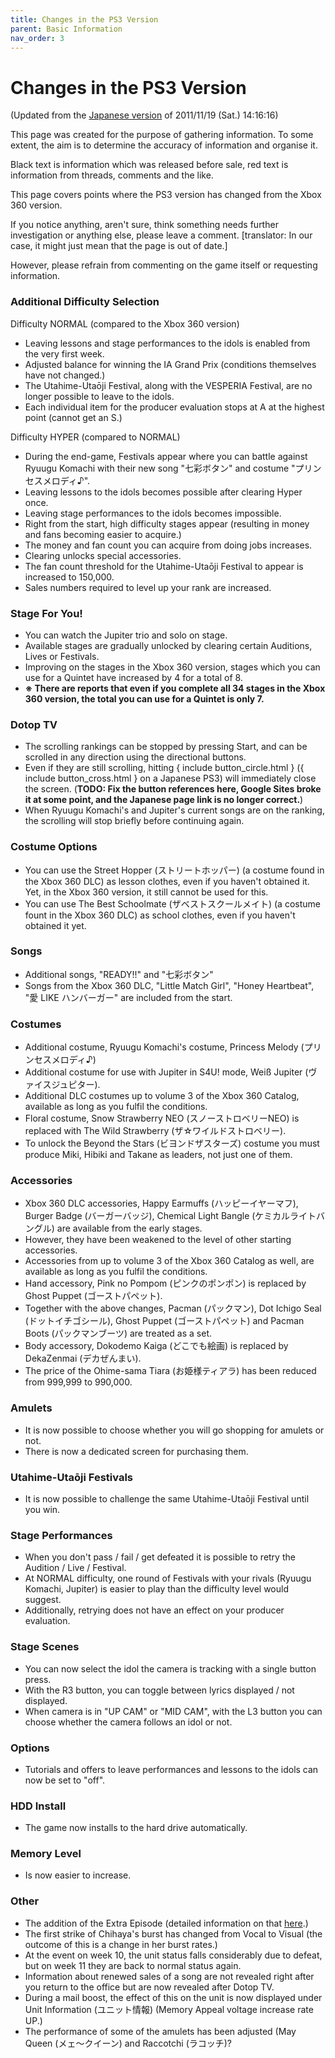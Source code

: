 ```yaml
---
title: Changes in the PS3 Version
parent: Basic Information
nav_order: 3
---
```


# Changes in the PS3 Version

(Updated from the [Japanese version](http://www.google.com/url?q=http%3A%2F%2Fwww44.atwiki.jp%2Fidolmasterim2%2Fpages%2F88.html&sa=D&sntz=1&usg=AOvVaw1dTWKTQrg5kp9ROG8eLlwv) of 2011/11/19 (Sat.) 14:16:16)

This page was created for the purpose of gathering information.  To some extent, the aim is to determine the accuracy of information and organise it.

Black text is information which was released before sale, red text is information from threads, comments and the like.

This page covers points where the PS3 version has changed from the Xbox 360 version.

If you notice anything, aren't sure, think something needs further investigation or anything else, please leave a comment. \[translator: In our case, it might just mean that the page is out of date.]

However, please refrain from commenting on the game itself or requesting information.

### Additional Difficulty Selection

Difficulty NORMAL (compared to the Xbox 360 version)

- Leaving lessons and stage performances to the idols is enabled from the very first week.
- Adjusted balance for winning the IA Grand Prix (conditions themselves have not changed.)
- The Utahime-Utaōji Festival, along with the VESPERIA Festival, are no longer possible to leave to the idols.
- Each individual item for the producer evaluation stops at A at the highest point (cannot get an S.)

Difficulty HYPER (compared to NORMAL)

- During the end-game, Festivals appear where you can battle against Ryuugu Komachi with their new song "七彩ボタン" and costume "プリンセスメロディ♪".
- Leaving lessons to the idols becomes possible after clearing Hyper once.
- Leaving stage performances to the idols becomes impossible.
- Right from the start, high difficulty stages appear (resulting in money and fans becoming easier to acquire.)
- The money and fan count you can acquire from doing jobs increases.
- Clearing unlocks special accessories.
- The fan count threshold for the Utahime-Utaōji Festival to appear is increased to 150,000.
- Sales numbers required to level up your rank are increased.

### Stage For You!

- You can watch the Jupiter trio and solo on stage.
- Available stages are gradually unlocked by clearing certain Auditions, Lives or Festivals.
- Improving on the stages in the Xbox 360 version, stages which you can use for a Quintet have increased by 4 for a total of 8.
- **※ There are reports that even if you complete all 34 stages in the Xbox 360 version, the total you can use for a Quintet is only 7.**

### Dotop TV

- The scrolling rankings can be stopped by pressing Start, and can be scrolled in any direction using the directional buttons.
- Even if they are still scrolling, hitting { include button_circle.html } ({ include button_cross.html } on a Japanese PS3) will immediately close the screen.
  (**TODO: Fix the button references here, Google Sites broke it at some point, and the Japanese page link is no longer correct.**)
- When Ryuugu Komachi's and Jupiter's current songs are on the ranking, the scrolling will stop briefly before continuing again.

### Costume Options

- You can use the Street Hopper (ストリートホッパー) (a costume found in the Xbox 360 DLC) as lesson clothes, even if you haven't obtained it. Yet, in the Xbox 360 version, it still cannot be used for this.
- You can use The Best Schoolmate (ザベストスクールメイト) (a costume fount in the Xbox 360 DLC) as school clothes, even if you haven't obtained it yet.

### Songs

- Additional songs, "READY!!" and "七彩ボタン"
- Songs from the Xbox 360 DLC, "Little Match Girl", "Honey Heartbeat", "愛 LIKE ハンバーガー" are included from the start.

### Costumes

- Additional costume, Ryuugu Komachi's costume, Princess Melody (プリンセスメロディ♪)
- Additional costume for use with Jupiter in S4U! mode, Weiß Jupiter (ヴァイスジュピター).
- Additional DLC costumes up to volume 3 of the Xbox 360 Catalog, available as long as you fulfil the conditions.
- Floral costume, Snow Strawberry NEO (スノーストロベリーNEO) is replaced with The Wild Strawberry (ザ☆ワイルドストロベリー).
- To unlock the Beyond the Stars (ビヨンドザスターズ) costume you must produce Miki, Hibiki and Takane as leaders, not just one of them.

### Accessories

- Xbox 360 DLC accessories, Happy Earmuffs (ハッピーイヤーマフ), Burger Badge (バーガーバッジ), Chemical Light Bangle (ケミカルライトバングル) are available from the early stages.
- However, they have been weakened to the level of other starting accessories.
- Accessories from up to volume 3 of the Xbox 360 Catalog as well, are available as long as you fulfil the conditions.
- Hand accessory, Pink no Pompom (ピンクのポンポン)  is replaced by Ghost Puppet (ゴーストパペット).
- Together with the above changes, Pacman (パックマン), Dot Ichigo Seal (ドットイチゴシール), Ghost Puppet (ゴーストパペット) and Pacman Boots (パックマンブーツ) are treated as a set.
- Body accessory, Dokodemo Kaiga (どこでも絵画) is replaced by DekaZenmai (デカぜんまい).
- The price of the Ohime-sama Tiara (お姫様ティアラ) has been reduced from 999,999 to 990,000.

### Amulets

- It is now possible to choose whether you will go shopping for amulets or not.
- There is now a dedicated screen for purchasing them.

### Utahime-Utaōji Festivals

- It is now possible to challenge the same Utahime-Utaōji Festival until you win.

### Stage Performances

- When you don't pass / fail / get defeated it is possible to retry the Audition / Live / Festival.
- At NORMAL difficulty, one round of Festivals with your rivals (Ryuugu Komachi, Jupiter) is easier to play than the difficulty level would suggest.
- Additionally, retrying does not have an effect on your producer evaluation.

### Stage Scenes

- You can now select the idol the camera is tracking with a single button press.
- With the R3 button, you can toggle between lyrics displayed / not displayed.
- When camera is in "UP CAM" or "MID CAM", with the L3 button you can choose whether the camera follows an idol or not.

### Options

- Tutorials and offers to leave performances and lessons to the idols can now be set to "off".

### HDD Install

- The game now installs to the hard drive automatically.

### Memory Level

- Is now easier to increase.

### Other

- The addition of the Extra Episode (detailed information on that [here](/extra-episode).)
- The first strike of Chihaya's burst has changed from Vocal to Visual (the outcome of this is a change in her burst rates.)
- At the event on week 10, the unit status falls considerably due to defeat, but on week 11 they are back to normal status again.
- Information about renewed sales of a song are not revealed right after you return to the office but are now revealed after Dotop TV.
- During a mail boost, the effect of this on the unit is now displayed under Unit Information (ユニット情報) (Memory Appeal voltage increase rate UP.) 
- The performance of some of the amulets has been adjusted (May Queen (メェ～クイーン) and Raccotchi (ラコッチ)? 
